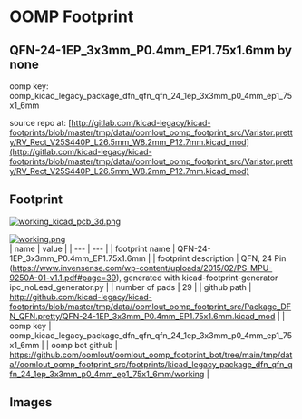 # OOMP Footprint  
## QFN-24-1EP_3x3mm_P0.4mm_EP1.75x1.6mm  by none  
  
oomp key: oomp_kicad_legacy_package_dfn_qfn_qfn_24_1ep_3x3mm_p0_4mm_ep1_75x1_6mm  
  
source repo at: [http://gitlab.com/kicad-legacy/kicad-footprints/blob/master/tmp/data//oomlout_oomp_footprint_src/Varistor.pretty/RV_Rect_V25S440P_L26.5mm_W8.2mm_P12.7mm.kicad_mod](http://gitlab.com/kicad-legacy/kicad-footprints/blob/master/tmp/data//oomlout_oomp_footprint_src/Varistor.pretty/RV_Rect_V25S440P_L26.5mm_W8.2mm_P12.7mm.kicad_mod)  
## Footprint  
  
[![working_kicad_pcb_3d.png](working_kicad_pcb_3d_600.png)](working_kicad_pcb_3d.png)  
  
[![working.png](working_600.png)](working.png)  
| name | value | 
| --- | --- | 
| footprint name | QFN-24-1EP_3x3mm_P0.4mm_EP1.75x1.6mm | 
| footprint description | QFN, 24 Pin (https://www.invensense.com/wp-content/uploads/2015/02/PS-MPU-9250A-01-v1.1.pdf#page=39), generated with kicad-footprint-generator ipc_noLead_generator.py | 
| number of pads | 29 | 
| github path | http://github.com/kicad-legacy/kicad-footprints/blob/master/tmp/data//oomlout_oomp_footprint_src/Package_DFN_QFN.pretty/QFN-24-1EP_3x3mm_P0.4mm_EP1.75x1.6mm.kicad_mod | 
| oomp key | oomp_kicad_legacy_package_dfn_qfn_qfn_24_1ep_3x3mm_p0_4mm_ep1_75x1_6mm | 
| oomp bot github | https://github.com/oomlout/oomlout_oomp_footprint_bot/tree/main/tmp/data//oomlout_oomp_footprint_src/footprints/kicad_legacy_package_dfn_qfn_qfn_24_1ep_3x3mm_p0_4mm_ep1_75x1_6mm/working | 
## Images  
